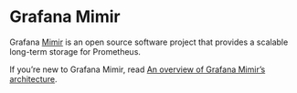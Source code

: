 # Grafana Mimir

Grafana [Mimir](https://github.com/grafana/mimir) is an open source software project that provides a scalable long-term storage for Prometheus.

If you’re new to Grafana Mimir, read [An overview of Grafana Mimir’s architecture](https://grafana.com/docs/mimir/latest/references/architecture/).
